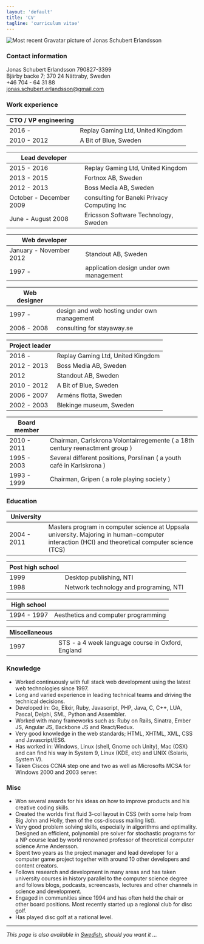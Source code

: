 ```yaml
---
layout: 'default'
title: 'CV'
tagline: 'curriculum vitae'
---
```

![Most recent Gravatar picture of Jonas Schubert Erlandsson](http://www.gravatar.com/avatar/e1c3d4473d83daf1d88e6e846d60e38b.png?s=150)

### Contact information
Jonas Schubert Erlandsson 790827-3399  
Bjärby backe 7; 370 24 Nättraby, Sweden  
+46 704 - 64 31 88  
jonas.schubert.erlandsson@gmail.com

### Work experience

  CTO / VP engineering | &nbsp;
-------|--------
  2016 - | Replay Gaming Ltd, United Kingdom
  2010 - 2012 | A Bit of Blue, Sweden

  Lead developer | &nbsp;
-------|--------
  2015 - 2016 | Replay Gaming Ltd, United Kingdom
  2013 - 2015 | Fortnox AB, Sweden
  2012 - 2013 | Boss Media AB, Sweden
  October - December 2009 | consulting for Baneki Privacy Computing Inc
  June - August 2008 | Ericsson Software Technology, Sweden

  Web developer | &nbsp;
-------|--------
  January - November 2012 | Standout AB, Sweden
  1997 - | application design under own management

  Web designer | &nbsp;
-------|--------
  1997 -  | design and web hosting under own management
  2006 - 2008 | consulting for stayaway.se

  Project leader | &nbsp;
-------|--------
  2016 - | Replay Gaming Ltd, United Kingdom
  2012 - 2013 | Boss Media AB, Sweden
  2012 | Standout AB, Sweden
  2010 - 2012 | A Bit of Blue, Sweden
  2006 - 2007 | Arméns flotta, Sweden
  2002 - 2003 | Blekinge museum, Sweden

  Board member | &nbsp;
-------|--------
  2010 - 2011 | Chairman, Carlskrona Volontairregemente ( a 18th century reenactment group )
  1995 - 2003 | Several different positions, Porslinan ( a youth café in Karlskrona )
  1993 - 1999 | Chairman, Gripen ( a role playing society )

### Education

  University | &nbsp;
-------|--------
  2004 - 2011 | Masters program in computer science at Uppsala university. Majoring in human-computer interaction (HCI) and theoretical computer science (TCS)

  Post high school | &nbsp;
-------|--------
  1999 | Desktop publishing, NTI
  1998 | Network technology and programing, NTI

  High school | &nbsp;
-------|--------
  1994 - 1997 | Aesthetics and computer programming

  Miscellaneous | &nbsp;
-------|--------
  1997 | STS - a 4 week language course in Oxford, England

### Knowledge

* Worked continuously with full stack web development using the latest web technologies since 1997.
* Long and varied experience in leading technical teams and driving the technical decisions.
* Developed in: Go, Elixir, Ruby, Javascript, PHP, Java, C, C++, LUA, Pascal, Delphi, SML, Python and Assembler.
* Worked with many frameworks such as: Ruby on Rails, Sinatra, Ember JS, Angular JS, Backbone JS and React/Redux.
* Very good knowledge in the web standards; HTML, XHTML, XML, CSS and Javascript/ES6.
* Has worked in: Windows, Linux (shell, Gnome och Unity), Mac (OSX) and can find his way in System 9, Linux (KDE, etc) and UNIX (Solaris, System V).
* Taken Ciscos CCNA step one and two as well as Microsofts MCSA for Windows 2000 and 2003 server.

### Misc

* Won several awards for his ideas on how to improve products and  his creative coding skills.
* Created the worlds first fluid 3-col layout in CSS (with some help from Big John and Holly, then of the css-discuss mailing list).
* Very good problem solving skills, especially in algorithms and optimality. Designed an efficient, polynomial pre solver for stochastic programs for a NP course lead by world renowned professor of theoretical computer science Arne Andersson.
* Spent two years as the project manager and lead developer for a computer game project together with around 10 other developers and content creators.
* Follows research and development in many areas and has taken university courses in history parallel to the computer science degree and follows blogs, podcasts, screencasts, lectures and other channels in science and development.
* Engaged in communities since 1994 and has often held the chair or other board positions. Most recently started up a regional club for disc golf.
* Has played disc golf at a national level.

--------------

*This page is also available in [Swedish](/cv-se/), should you want it ...*
